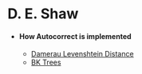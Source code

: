# D. E. Shaw

* #### How Autocorrect is implemented
   - [Damerau Levenshtein Distance]( https://en.wikipedia.org/wiki/Damerau%E2%80%93Levenshtein_distance)
   - [BK Trees](http://blog.notdot.net/2007/4/Damn-Cool-Algorithms-Part-1-BK-Trees)
